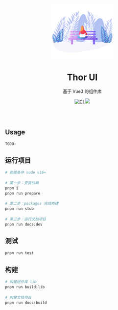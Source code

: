 <br>

<p align="center">
  <img src="logo.png" style="width:200px;" />
</p>

<h1 align="center">Thor UI</h1>

<p align="center">
基于 Vue3 的组件库
</p>

<p align="center">
    <a href="https://github.com/zjj19970517/thor-ui/actions/workflows/check.yml">
      <img src="https://github.com/zjj19970517/thor-ui/actions/workflows/check.yml/badge.svg?branch=master" alt="CI" style="max-width: 100%;">
    </a>
    <a href="https://codecov.io/gh/zjj19970517/thor-ui" > 
      <img src="https://codecov.io/gh/zjj19970517/thor-ui/branch/master/graph/badge.svg?token=9X81UQYJUE"/> 
    </a>
</p>

<br>
<br>


## Usage

```
TODO: 
```

## 运行项目

```sh
# 前提条件 node v16+

# 第一步：安装依赖
pnpm i
pnpm run prepare

# 第二步：packages 完成构建
pnpm run stub

# 第三步：运行文档项目
pnpm run docs:dev
```

## 测试

```sh
pnpm run test
```

## 构建

```sh
# 构建组件库 lib 
pnpm run build:lib

# 构建文档项目
pnpm run docs:build
```
